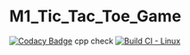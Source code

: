 # M1_Tic_Tac_Toe_Game


[![Codacy Badge](https://api.codacy.com/project/badge/Grade/7fbce1ea23254f3a865e379c6fb2fad0)](https://app.codacy.com/gh/SaiRatnakarGit/M1_Tic_Tac_Toe_Game?utm_source=github.com&utm_medium=referral&utm_content=SaiRatnakarGit/M1_Tic_Tac_Toe_Game&utm_campaign=Badge_Grade_Settings)
cpp check [![Build CI - Linux](https://github.com/SaiRatnakarGit/M1_Tic_Tac_Toe_Game/actions/workflows/c-cpp.yml/badge.svg)](https://github.com/SaiRatnakarGit/M1_Tic_Tac_Toe_Game/actions/workflows/c-cpp.yml)
